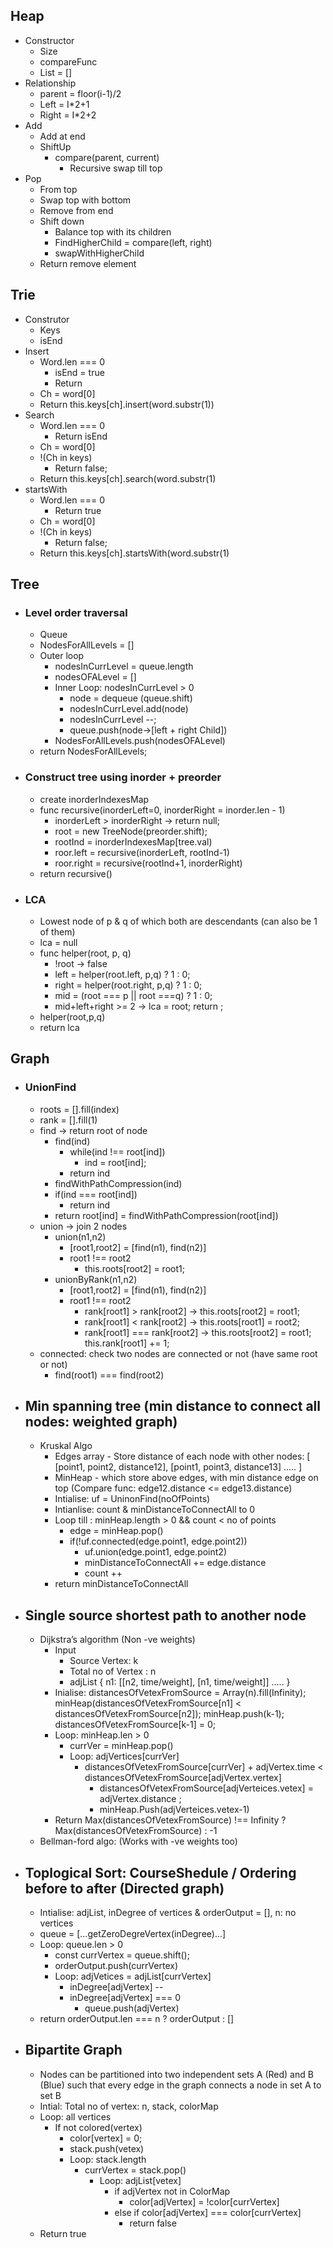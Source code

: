 ## Heap 
- Constructor
    - Size
    - compareFunc
    - List = []
- Relationship
    - parent = floor(i-1)/2
    - Left = I*2+1
    - Right = I*2+2
- Add
    - Add at end
    - ShiftUp
        - compare(parent, current)
            - Recursive swap till top
- Pop
    - From top
    - Swap top with bottom
    - Remove from end
    - Shift down
        - Balance top with  its children
        - FindHigherChild = compare(left, right)
        - swapWithHigherChild
    - Return remove element


## Trie
- Construtor
    - Keys
    - isEnd
- Insert
    - Word.len === 0  
        - isEnd = true
        - Return
    - Ch = word[0]
    - Return this.keys[ch].insert(word.substr(1))
- Search
    -  Word.len === 0  
        - Return isEnd 
    - Ch = word[0]
    - !(Ch in keys)
        - Return false;
    - Return this.keys[ch].search(word.substr(1)
- startsWith
    -  Word.len === 0  
        - Return true 
    - Ch = word[0]
    - !(Ch in keys)
        - Return false;
    - Return this.keys[ch].startsWith(word.substr(1)

## Tree
- ### Level order traversal
  - Queue
  - NodesForAllLevels = []
  - Outer loop
    - nodesInCurrLevel = queue.length
    - nodesOFALevel = []
    - Inner Loop: nodesInCurrLevel > 0
      - node = dequeue (queue.shift)
      - nodesInCurrLevel.add(node)
      - nodesInCurrLevel --;
      - queue.push(node->[left + right Child])
    - NodesForAllLevels.push(nodesOFALevel)
   - return NodesForAllLevels;
-  ### Construct tree using inorder + preorder
   - create inorderIndexesMap 
   - func recursive(inorderLeft=0, inorderRight = inorder.len - 1)
     - inorderLeft > inorderRight -> return null;
     - root = new TreeNode(preorder.shift);
     - rootInd = inorderIndexesMap[tree.val)
     - roor.left = recursive(inorderLeft, rootInd-1)
     - roor.right = recursive(rootInd+1, inorderRight)
   - return recursive()
-  ### LCA
   - Lowest node of p & q of which both are descendants (can also be 1 of them)
   - lca = null
   - func helper(root, p, q)
      - !root -> false
      - left = helper(root.left, p,q) ? 1 : 0;
      - right = helper(root.right, p,q) ? 1 : 0;
      - mid = (root === p || root ===q) ? 1 : 0;
      - mid+left+right >= 2 -> lca = root; return ;
    - helper(root,p,q)
    - return lca
 
 ## Graph
 - ### UnionFind
   - roots = [].fill(index)
   - rank = [].fill(1)
   - find -> return root of node
     - find(ind)
       - while(ind !== root[ind])
         -  ind = root[ind];
       - return ind 
     -  findWithPathCompression(ind)
       - if(ind === root[ind])
         -  return ind
       - return root[ind] =  findWithPathCompression(root[ind])
   - union -> join 2 nodes
     - union(n1,n2)
       - [root1,root2] = [find(n1), find(n2)]
       - root1 !== root2
         - this.roots[root2] = root1;
     - unionByRank(n1,n2)
       - [root1,root2] = [find(n1), find(n2)]
       - root1 !== root2
           - rank[root1] > rank[root2] -> this.roots[root2] = root1;
           - rank[root1] < rank[root2] -> this.roots[root1] = root2;
           - rank[root1] === rank[root2] -> this.roots[root2] = root1; this.rank[root1] += 1;
   - connected: check two nodes are connected or not (have same root or not)
     -  find(root1) === find(root2)
- ## Min spanning tree (min distance to connect all nodes: weighted graph)
  - Kruskal Algo
    - Edges array - Store distance of each node with other nodes: [ [point1, point2, distance12], [point1, point3, distance13] ..... ]
    - MinHeap - which store above edges, with min distance edge on top (Compare func: edge12.distance <= edge13.distance)
    - Intialise: uf = UninonFind(noOfPoints)
    - Intianlise: count & minDistanceToConnectAll to 0
    - Loop till : minHeap.length > 0 && count < no of points
        -  edge = minHeap.pop()
        -  if(!uf.connected(edge.point1, edge.point2))
           - uf.union(edge.point1, edge.point2)
           - minDistanceToConnectAll += edge.distance
           - count ++
    - return minDistanceToConnectAll
 - ## Single source shortest path to another node
   - Dijkstra’s algorithm (Non -ve weights)
     - Input
       - Source Vertex: k
       - Total no of Vertex : n
       - adjList { n1: [[n2, time/weight], [n1, time/weight]] ..... }
     - Inialise: distancesOfVetexFromSource = Array(n).fill(Infinity); minHeap(distancesOfVetexFromSource[n1] < distancesOfVetexFromSource[n2]); minHeap.push(k-1); distancesOfVetexFromSource[k-1] = 0;
     - Loop: minHeap.len > 0
       - currVer = minHeap.pop()
       - Loop: adjVertices[currVer]
         - distancesOfVetexFromSource[currVer] + adjVertex.time   < distancesOfVetexFromSource[adjVertex.vertex]
           - distancesOfVetexFromSource[adjVerteices.vetex] = adjVertex.distance ;
           - minHeap.Push(adjVerteices.vetex-1)
      - Return Max(distancesOfVetexFromSource) !== Infinity ?  Max(distancesOfVetexFromSource) : -1
   - Bellman-ford algo: (Works with -ve weights too)
 - ## Toplogical Sort: CourseShedule / Ordering before to after (Directed graph)
   - Intialise: adjList,  inDegree of vertices & orderOutput = [], n: no vertices
   - queue = [...getZeroDegreVertex(inDegree)...]
   - Loop: queue.len > 0
     - const currVertex = queue.shift(); 
     - orderOutput.push(currVertex)
     - Loop: adjVetices = adjList[currVertex]
       - inDegree[adjVertex] --
       - inDegree[adjVertex] === 0
         - queue.push(adjVertex)
   - return orderOutput.len === n ? orderOutput : []
 - ## Bipartite Graph
   -  Nodes can be partitioned into two independent sets A (Red) and B (Blue) such that every edge in the graph connects a node in set A to set B
   -  Intial: Total no of vertex: n, stack, colorMap
   -  Loop: all vertices 
      - If not colored(vertex)
        -  color[vertex] = 0;
        -  stack.push(vetex)
        -  Loop: stack.length
           - currVertex = stack.pop()
             - Loop: adjList[vetex]
                - if adjVertex not in ColorMap
                  - color[adjVertex] =  !color[currVertex]   
                - else if   color[adjVertex] === color[currVertex]  
                  -  return false
    - Return true   
     
 
       




